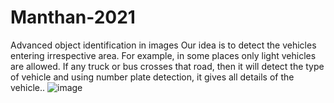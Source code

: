 # Manthan-2021
Advanced object identification in images
Our idea is to detect the vehicles entering irrespective area. For example, in some places only light vehicles are allowed. If any truck or bus crosses that road, then it will detect the type of vehicle and using number plate detection, it gives all details of the vehicle..
![image](https://user-images.githubusercontent.com/54857970/139522859-f416a152-873c-45b1-8d39-aa71c0cd8c58.png)



